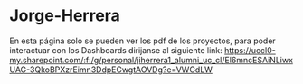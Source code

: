 # Jorge-Herrera

En esta página solo se pueden ver los pdf de los proyectos, para poder interactuar con los Dashboards dirijanse al siguiente link:
https://uccl0-my.sharepoint.com/:f:/g/personal/jiherrera1_alumni_uc_cl/El6mncESAiNLiwxUAG-3QkoBPXzrEimn3DdpECwgtAOVDg?e=VWGdLW
